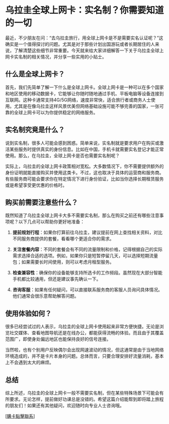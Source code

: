 # 乌拉圭全球上网卡：实名制？你需要知道的一切

最近，不少朋友在问：“去乌拉圭旅行，用全球上网卡是不是需要实名认证呢？”这确实是一个值得探讨的问题。尤其是对于那些计划出国游玩或者长期居住的人来说，了解清楚这些细节非常重要。今天就来给大家详细解答一下关于乌拉圭全球上网卡实名制的相关情况，并分享一些实用的小贴士。

## 什么是全球上网卡？

首先，我们先简单了解一下什么是全球上网卡。全球上网卡是一种可以在多个国家和地区使用的移动数据卡，它能够让你随时随地通过手机、平板电脑等设备连接到互联网。这种卡通常支持4G/5G网络，速度非常快，适合旅行者或商务人士使用。尤其是在像乌拉圭这样风景优美但网络基础设施可能不够完善的国家，一张可靠的全球上网卡可以为你提供稳定的网络服务。

## 实名制究竟是什么？

说到实名制，很多人可能会感到困惑。简单来说，实名制就是要求用户在购买或激活某些服务时提供真实的身份信息。比如在中国，手机卡就需要实名登记才能正常使用。那么，在乌拉圭，全球上网卡是否也需要实名制呢？

实际上，乌拉圭的全球上网卡政策相对宽松。大多数情况下，你不需要提供额外的身份证明就能直接购买并使用这类卡。不过，这也取决于具体的运营商和服务商。有些服务商可能会要求你在特定情况下进行身份验证，比如当你选择长期租赁服务或是希望享受更优惠的价格时。

## 购买前需要注意些什么？

既然知道了乌拉圭全球上网卡大多不需要实名制，那么在购买之前还有哪些注意事项呢？以下几点可以帮助你更好地准备：

1. **提前规划行程**：如果你打算前往乌拉圭，建议提前在网上查找相关资料，对比不同服务商提供的套餐，看看哪个更适合你的需求。
   
2. **关注套餐内容**：不同的套餐会有不同的流量限制和价格，记得根据自己的实际需求选择合适的选项。例如，如果你只是短暂停留几天，可以选择短期流量包；如果需要长时间使用，则可以考虑月租型服务。

3. **检查兼容性**：确保你的设备能够支持所选卡的工作频段。虽然现在大部分智能手机都比较通用，但还是建议事先确认一下。

4. **咨询客服**：如果有任何疑问，可以直接联系服务商的客服人员询问具体情况。他们通常会很乐意帮助解答问题。

## 使用体验如何？

很多已经尝试过的人表示，乌拉圭的全球上网卡使用起来非常方便快捷。无论是浏览社交媒体、查看地图导航还是在线办公，都能获得流畅的体验。而且由于其覆盖范围广，即使身处偏远地区也能保持良好的信号连接。

当然啦，也有个别用户反映偶尔会出现网速波动的情况，但这通常是由于当地网络环境造成的，并不是卡片本身的问题。总体而言，只要合理安排好流量消耗，基本上不会遇到太大的麻烦。

## 总结

综上所述，乌拉圭的全球上网卡一般不需要实名制，但在某些特殊场景下可能会有所要求。无论怎样，提前做好功课总是没错的。希望这篇介绍能帮到即将踏上旅程的朋友们！如果还有其他疑问，欢迎随时向专业人士咨询哦。

[[購卡點擊聯系](https://t.me/s/SXDXQF)]